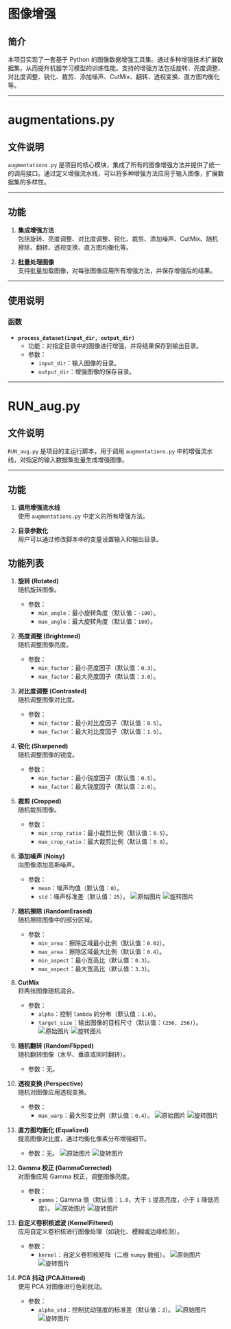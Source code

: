 # 图像增强

## 简介

本项目实现了一套基于 Python 的图像数据增强工具集。通过多种增强技术扩展数据集，从而提升机器学习模型的训练性能。支持的增强方法包括旋转、亮度调整、对比度调整、锐化、裁剪、添加噪声、CutMix、翻转、透视变换、直方图均衡化等。

---
# augmentations.py

## 文件说明
`augmentations.py` 是项目的核心模块，集成了所有的图像增强方法并提供了统一的调用接口。通过定义增强流水线，可以将多种增强方法应用于输入图像，扩展数据集的多样性。

---

## 功能

1. **集成增强方法**  
   包括旋转、亮度调整、对比度调整、锐化、裁剪、添加噪声、CutMix、随机擦除、翻转、透视变换、直方图均衡化等。

2. **批量处理图像**  
   支持批量加载图像，对每张图像应用所有增强方法，并保存增强后的结果。

---

## 使用说明

### 函数
- **`process_dataset(input_dir, output_dir)`**  
  - 功能：对指定目录中的图像进行增强，并将结果保存到输出目录。
  - 参数：
    - `input_dir`：输入图像的目录。
    - `output_dir`：增强图像的保存目录。

---

# RUN_aug.py

## 文件说明
`RUN_aug.py` 是项目的主运行脚本，用于调用 `augmentations.py` 中的增强流水线，对指定的输入数据集批量生成增强图像。

---

## 功能

1. **调用增强流水线**  
   使用 `augmentations.py` 中定义的所有增强方法。

2. **目录参数化**  
   用户可以通过修改脚本中的变量设置输入和输出目录。


## 功能列表

1. **旋转 (Rotated)**  
   随机旋转图像。
   - 参数：
     - `min_angle`：最小旋转角度（默认值：`-180`）。
     - `max_angle`：最大旋转角度（默认值：`180`）。

2. **亮度调整 (Brightened)**  
   随机调整图像亮度。
   - 参数：
     - `min_factor`：最小亮度因子（默认值：`0.3`）。
     - `max_factor`：最大亮度因子（默认值：`3.0`）。

3. **对比度调整 (Contrasted)**  
   随机调整图像对比度。
   - 参数：
     - `min_factor`：最小对比度因子（默认值：`0.5`）。
     - `max_factor`：最大对比度因子（默认值：`1.5`）。

4. **锐化 (Sharpened)**  
   随机调整图像的锐度。
   - 参数：
     - `min_factor`：最小锐度因子（默认值：`0.5`）。
     - `max_factor`：最大锐度因子（默认值：`2.0`）。

5. **裁剪 (Cropped)**  
   随机裁剪图像。
   - 参数：
     - `min_crop_ratio`：最小裁剪比例（默认值：`0.5`）。
     - `max_crop_ratio`：最大裁剪比例（默认值：`0.9`）。

6. **添加噪声 (Noisy)**  
   向图像添加高斯噪声。
   - 参数：
     - `mean`：噪声均值（默认值：`0`）。
     - `std`：噪声标准差（默认值：`25`）。
   ![原始图片](./test_database/p1.jpeg)
   ![旋转图片](./test_aug_database/Noisy_p1.jpeg)
7. **随机擦除 (RandomErased)**  
   随机擦除图像中的部分区域。
   - 参数：
     - `min_area`：擦除区域最小比例（默认值：`0.02`）。
     - `max_area`：擦除区域最大比例（默认值：`0.4`）。
     - `min_aspect`：最小宽高比（默认值：`0.3`）。
     - `max_aspect`：最大宽高比（默认值：`3.3`）。

8. **CutMix**  
   将两张图像随机混合。
   - 参数：
     - `alpha`：控制 `lambda` 的分布（默认值：`1.0`）。
     - `target_size`：输出图像的目标尺寸（默认值：`(256, 256)`）。
   ![原始图片](./test_database/p2.jpeg)
   ![旋转图片](./test_aug_database/CutMix_mixwith_p2_p3.jpeg)
9. **随机翻转 (RandomFlipped)**  
   随机翻转图像（水平、垂直或同时翻转）。
   - 参数：无。

10. **透视变换 (Perspective)**  
    随机对图像应用透视变换。
    - 参数：
      - `max_warp`：最大形变比例（默认值：`0.4`）。
    ![原始图片](./test_database/p1.jpeg)
   ![旋转图片](./test_aug_database/Perspective_p1.jpeg)
11. **直方图均衡化 (Equalized)**  
    提高图像对比度，通过均衡化像素分布增强细节。
    - 参数：无。
   ![原始图片](./test_database/p1.jpeg)
   ![旋转图片](./test_aug_database/Equalized_p1.jpeg)
12. **Gamma 校正 (GammaCorrected)**  
    对图像应用 Gamma 校正，调整图像亮度。
    - 参数：
      - `gamma`：Gamma 值（默认值：`1.0`，大于 `1` 提高亮度，小于 `1` 降低亮度）。
   ![原始图片](./test_database/p1.jpeg)
   ![旋转图片](./test_aug_database/GammaCorrected_p1.jpeg)
13. **自定义卷积核滤波 (KernelFiltered)**  
    应用自定义卷积核进行图像处理（如锐化、模糊或边缘检测）。
    - 参数：
      - `kernel`：自定义卷积核矩阵（二维 `numpy` 数组）。
   ![原始图片](./test_database/p1.jpeg)
   ![旋转图片](./test_aug_database/KernelFiltered_p1.jpeg)
14. **PCA 抖动 (PCAJittered)**  
    使用 PCA 对图像进行色彩扰动。
    - 参数：
      - `alpha_std`：控制扰动强度的标准差（默认值：`3`）。
   ![原始图片](./test_database/p1.jpeg)
   ![旋转图片](./test_aug_database/PCAJittered_p1.jpeg)
